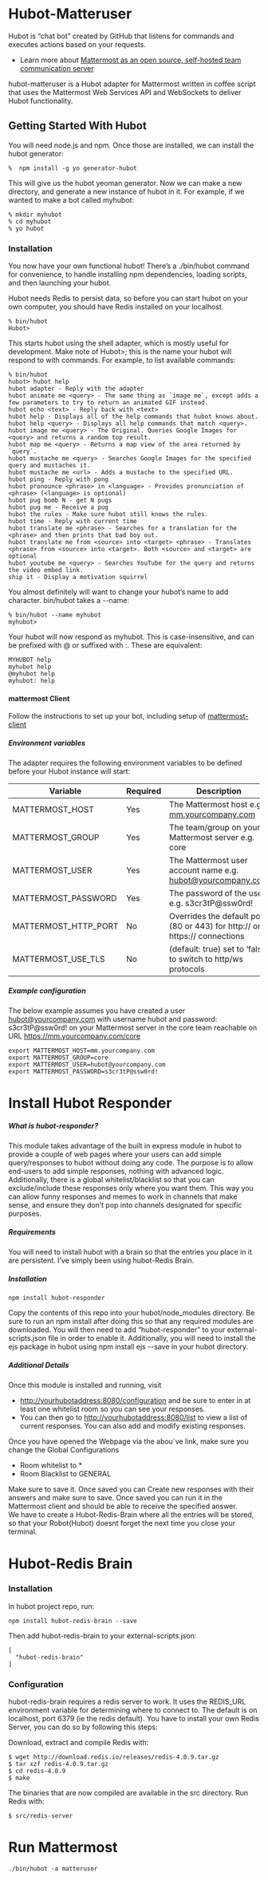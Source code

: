 

<h1><a id="HubotMatteruser_0"></a>Hubot-Matteruser</h1>
<p>Hubot is “chat bot” created by GitHub that listens for commands and executes actions based on your requests.</p>
<ul>
<li>Learn more about <a href="https://about.mattermost.com/">Mattermost as an open source, self-hosted team communication server</a></li>
</ul>
<p>hubot-matteruser is a Hubot adapter for Mattermost written in coffee script that uses the Mattermost Web Services API and WebSockets to deliver Hubot functionality.</p>
<h2><a id="Getting_Started_With_Hubot_8"></a>Getting Started With Hubot</h2>
<p>You will need node.js and npm. Once those are installed, we can install the hubot generator:</p>
<pre><code class="language-sh">%  npm install -g yo generator-hubot
</code></pre>
<p>This will give us the hubot yeoman generator. Now we can make a new directory, and generate a new instance of hubot in it. For example, if we wanted to make a bot called myhubot:</p>
<pre><code class="language-sh">% mkdir myhubot
% <span class="hljs-built_in">cd</span> myhubot
% yo hubot
</code></pre>
<h3><a id="Installation_21"></a>Installation</h3>
<p>You now have your own functional hubot! There’s a ./bin/hubot command for convenience, to handle installing npm dependencies, loading scripts, and then launching your hubot.</p>
<p>Hubot needs Redis to persist data, so before you can start hubot on your own computer, you should have Redis installed on your localhost.</p>
<pre><code class="language-sh">% bin/hubot
Hubot&gt;
</code></pre>
<p>This starts hubot using the shell adapter, which is mostly useful for development. Make note of Hubot&gt;; this is the name your hubot will respond to with commands. For example, to list available commands:</p>
<pre><code class="language-sh">% bin/hubot
hubot&gt; hubot <span class="hljs-built_in">help</span>
hubot adapter - Reply with the adapter
hubot animate me &lt;query&gt; - The same thing as `image me`, except adds a few parameters to try to <span class="hljs-built_in">return</span> an animated GIF instead.
hubot <span class="hljs-built_in">echo</span> &lt;text&gt; - Reply back with &lt;text&gt;
hubot <span class="hljs-built_in">help</span> - Displays all of the <span class="hljs-built_in">help</span> commands that hubot knows about.
hubot <span class="hljs-built_in">help</span> &lt;query&gt; - Displays all <span class="hljs-built_in">help</span> commands that match &lt;query&gt;.
hubot image me &lt;query&gt; - The Original. Queries Google Images <span class="hljs-keyword">for</span> &lt;query&gt; and returns a random top result.
hubot map me &lt;query&gt; - Returns a map view of the area returned by `query`.
hubot mustache me &lt;query&gt; - Searches Google Images <span class="hljs-keyword">for</span> the specified query and mustaches it.
hubot mustache me &lt;url&gt; - Adds a mustache to the specified URL.
hubot ping - Reply with pong
hubot pronounce &lt;phrase&gt; <span class="hljs-keyword">in</span> &lt;language&gt; - Provides pronunciation of &lt;phrase&gt; (&lt;language&gt; is optional)
hubot pug bomb N - get N pugs
hubot pug me - Receive a pug
hubot the rules - Make sure hubot still knows the rules.
hubot time - Reply with current time
hubot translate me &lt;phrase&gt; - Searches <span class="hljs-keyword">for</span> a translation <span class="hljs-keyword">for</span> the &lt;phrase&gt; and <span class="hljs-keyword">then</span> prints that bad boy out.
hubot translate me from &lt;<span class="hljs-built_in">source</span>&gt; into &lt;target&gt; &lt;phrase&gt; - Translates &lt;phrase&gt; from &lt;<span class="hljs-built_in">source</span>&gt; into &lt;target&gt;. Both &lt;<span class="hljs-built_in">source</span>&gt; and &lt;target&gt; are optional
hubot youtube me &lt;query&gt; - Searches YouTube <span class="hljs-keyword">for</span> the query and returns the video embed link.
ship it - Display a motivation squirrel
</code></pre>
<p>You almost definitely will want to change your hubot’s name to add character. bin/hubot takes a --name:</p>
<pre><code class="language-sh">% bin/hubot --name myhubot
myhubot&gt;
</code></pre>
<p>Your hubot will now respond as myhubot. This is case-insensitive, and can be prefixed with @ or suffixed with :. These are equivalent:</p>
<pre><code class="language-sh">MYHUBOT <span class="hljs-built_in">help</span>
myhubot <span class="hljs-built_in">help</span>
@myhubot <span class="hljs-built_in">help</span>
myhubot: <span class="hljs-built_in">help</span>
</code></pre>
<h4><a id="mattermost_Client_67"></a>mattermost Client</h4>
<p>Follow the instructions to set up your bot, including setup of <a href="https://github.com/loafoe/mattermost-client">mattermost-client</a></p>
<h5><a id="Environment_variables_70"></a>Environment variables</h5>
<p>The adapter requires the following environment variables to be defined before your Hubot instance will start:</p>
<table class="table table-striped table-bordered">
<thead>
<tr>
<th>Variable</th>
<th>Required</th>
<th>Description</th>
</tr>
</thead>
<tbody>
<tr>
<td>MATTERMOST_HOST</td>
<td>Yes</td>
<td>The Mattermost host e.g. <a href="http://mm.yourcompany.com">mm.yourcompany.com</a></td>
</tr>
<tr>
<td>MATTERMOST_GROUP</td>
<td>Yes</td>
<td>The team/group on your Mattermost server e.g. core</td>
</tr>
<tr>
<td>MATTERMOST_USER</td>
<td>Yes</td>
<td>The Mattermost user account name e.g. <a href="mailto:hubot@yourcompany.com">hubot@yourcompany.com</a></td>
</tr>
<tr>
<td>MATTERMOST_PASSWORD</td>
<td>Yes</td>
<td>The password of the user e.g. s3cr3tP@ssw0rd!</td>
</tr>
<tr>
<td>MATTERMOST_HTTP_PORT</td>
<td>No</td>
<td>Overrides the default port (80 or 443) for http:// or https:// connections</td>
</tr>
<tr>
<td>MATTERMOST_USE_TLS</td>
<td>No</td>
<td>(default: true) set to ‘false’ to switch to http/ws protocols</td>
</tr>
</tbody>
</table>
<h5><a id="Example_configuration_82"></a>Example configuration</h5>
<p>The below example assumes you have created a user <a href="mailto:hubot@yourcompany.com">hubot@yourcompany.com</a> with username hubot and password: s3cr3tP@ssw0rd! on your Mattermost server in the core team reachable on URL <a href="https://mm.yourcompany.com/core">https://mm.yourcompany.com/core</a></p>
<pre><code class="language-sh"><span class="hljs-built_in">export</span> MATTERMOST_HOST=mm.yourcompany.com 
<span class="hljs-built_in">export</span> MATTERMOST_GROUP=core
<span class="hljs-built_in">export</span> MATTERMOST_USER=hubot@yourcompany.com
<span class="hljs-built_in">export</span> MATTERMOST_PASSWORD=s3cr3tP@ssw0rd!
</code></pre>
<h1><a id="Install_Hubot_Responder_92"></a>Install Hubot Responder</h1>
<h5><a id="What_is_hubotresponder_94"></a>What is hubot-responder?</h5>
<p>This module takes advantage of the built in express module in hubot to provide a couple of web pages where your users can add simple query/responses to hubot without doing any code. The purpose is to allow end-users to add simple responses, nothing with advanced logic. Additionally, there is a global whitelist/blacklist so that you can exclude/include these responses only where you want them. This way you can allow funny responses and memes to work in channels that make sense, and ensure they don’t pop into channels designated for specific purposes.</p>
<h5><a id="Requirements_98"></a>Requirements</h5>
<p>You will need to install hubot with a brain so that the entries you place in it are persistent. I’ve simply been using hubot-Redis Brain.</p>
<h5><a id="Installation_102"></a>Installation</h5>
<pre><code class="language-sh">npm install hubot-responder
</code></pre>
<p>Copy the contents of this repo into your hubot/node_modules directory. Be sure to run an npm install after doing this so that any required modules are downloaded. You will then need to add “hubot-responder” to your external-scripts.json file in order to enable it. Additionally, you will need to install the ejs package in hubot using npm install ejs --save in your hubot directory.</p>
<h5><a id="Additional_Details_110"></a>Additional Details</h5>
<p>Once this module is installed and running, visit</p>
<ul>
<li><a href="http://yourhubotaddress:8080/configuration">http://yourhubotaddress:8080/configuration</a> and be sure to enter in at least one whitelist room so you can see your responses.</li>
<li>You can then go to <a href="http://yourhubotaddress:8080/list">http://yourhubotaddress:8080/list</a> to view a list of current responses. You can also add and modify existing responses.</li>
</ul>
<p>Once you have opened the Webpage via the abou´ve link, make sure you change the Global Configurations</p>
<ul>
<li>Room whitelist to  *</li>
<li>Room Blacklist to  GENERAL</li>
</ul>
<p>Make sure to save it. Once saved you can Create new responses with their answers and make sure to save. Once saved you can run it in the Mattermost client and should be able to receive the specified answer.<br>
We have to create a Hubot-Redis-Brain where all the entries will be stored, so that your Robot(Hubot) doesnt forget the next time you close your terminal.</p>
<h1><a id="HubotRedis_Brain_125"></a>Hubot-Redis Brain</h1>
<h3><a id="Installation_127"></a>Installation</h3>
<p>In hubot project repo, run:</p>
<pre><code class="language-sh">npm install hubot-redis-brain --save
</code></pre>
<p>Then add hubot-redis-brain to your external-scripts.json:</p>
<pre><code class="language-sh">[
  <span class="hljs-string">"hubot-redis-brain"</span>
]
</code></pre>
<h3><a id="Configuration_139"></a>Configuration</h3>
<p>hubot-redis-brain requires a redis server to work. It uses the REDIS_URL environment variable for determining where to connect to. The default is on localhost, port 6379 (ie the redis default). You have to install your own Redis Server, you can do so by following this steps:</p>
<p>Download, extract and compile Redis with:</p>
<pre><code class="language-sh">$ wget http://download.redis.io/releases/redis-<span class="hljs-number">4.0</span>.<span class="hljs-number">9</span>.tar.gz
$ tar xzf redis-<span class="hljs-number">4.0</span>.<span class="hljs-number">9</span>.tar.gz
$ <span class="hljs-built_in">cd</span> redis-<span class="hljs-number">4.0</span>.<span class="hljs-number">9</span>
$ make
</code></pre>
<p>The binaries that are now compiled are available in the src directory. Run Redis with:</p>
<pre><code class="language-sh">$ src/redis-server
</code></pre>
<h1><a id="Run_Mattermost_155"></a>Run Mattermost</h1>
<pre><code class="language-sh">./bin/hubot <span class="hljs-operator">-a</span> matteruser
</code></pre>

